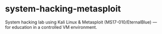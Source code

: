# system-hacking-metasploit
System hacking lab using Kali Linux &amp; Metasploit (MS17-010/EternalBlue) — for education in a controlled VM environment.

